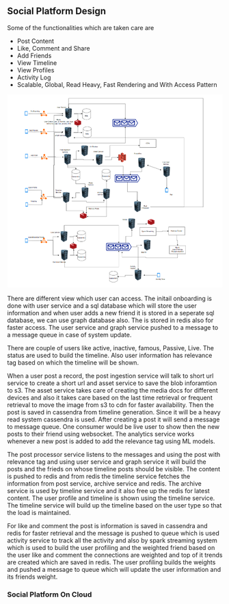 ## Social Platform Design

Some of the functionalities which are taken care are

- Post Content
- Like, Comment and Share
- Add Friends
- View Timeline
- View Profiles
- Activity Log
- Scalable, Global, Read Heavy, Fast Rendering and With Access Pattern

![SocialPlatform](../assets/social.png)

There are different view which user can access.
The initail onboarding is done with user service and a sql database which will store the user information and when user adds a new friend it is stored in a seperate sql database, we can use graph database also. The is stored in redis also for faster access.
The user service and graph service pushed to a message to a message queue in case of system update.

There are couple of users like active, inactive, famous, Passive, Live. The status are used to build the timeline. Also user information has relevance tag based on which the timeline will be shown.

When a user post a record, the post ingestion service will talk to short url service to create a short url and asset service to save the blob inforamtion to s3. The asset service takes care of creating the media docs for different devices and also it takes care based on the last time retrieval or frequent retrieval to move the image from s3 to cdn for faster availability.
Then the post is saved in cassendra from timeline generation. Since it will be a heavy read system cassendra is used.
After creating a post it will send a message to message queue. One consumer would be live user to show then the new posts to their friend using websocket. The analytics service works whenever a new post is added to add the relevance tag using ML models.

The post processor service listens to the messages and using the post with relevance tag and using user service and graph service it will build the posts and the frieds on whose timeline posts should be visible. The content is pushed to redis and from redis the timeline service fetches the information from post service, archive service and redis.
The archive service is used by timeline service and it also free up the redis for latest content.
The user profile and timeline is shown using the timeline service.
The timeline service will build up the timeline based on the user type so that the load is maintained.

For like and comment the post is information is saved in cassendra and redis for faster retrieval and the message is pushed to queue which is used activity service to track all the activity and also by spark streaming system which is used to build the user profiling and the weighted friend based on the user like and comment the connections are weighted and top of it trends are created which are saved in redis. The user profiling builds the weights and pushed a message to queue which will update the user information and its friends weight.

### Social Platform On Cloud 
